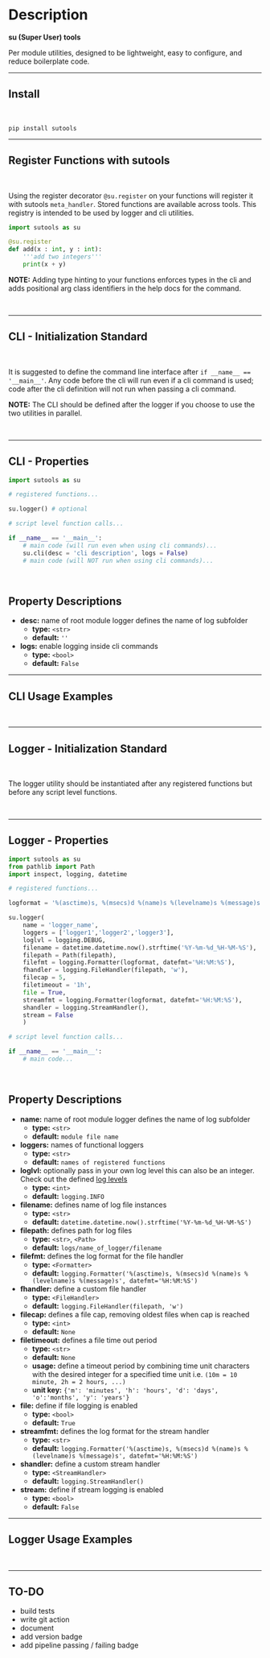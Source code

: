 # Description
**su (Super User) tools**

Per module utilities, designed to be lightweight, easy to configure, and reduce boilerplate code.

***


## Install

</br>

```
pip install sutools
```
***

## Register Functions with sutools

</br>

Using the register decorator `@su.register` on your functions will register it with sutools `meta_handler`. Stored functions are available across tools. This registry is intended to be used by logger and cli utilities.

```python
import sutools as su

@su.register
def add(x : int, y : int):
    '''add two integers'''
    print(x + y)

```

**NOTE:** Adding type hinting to your functions enforces types in the cli and adds positional arg class identifiers in the help docs for the command.

</br>

***

## CLI - Initialization Standard

</br>

It is suggested to define the command line interface after `if __name__ == '__main__'`. Any code before the cli will run even if a cli command is used; code after the cli definition will not run when passing a cli command.

**NOTE:** The CLI should be defined after the logger if you choose to use the two utilities in parallel.

</br>

***
## CLI - Properties

```python
import sutools as su

# registered functions...

su.logger() # optional

# script level function calls...

if __name__ == '__main__':
    # main code (will run even when using cli commands)...
    su.cli(desc = 'cli description', logs = False)
    # main code (will NOT run when using cli commands)...
```
</br>

## Property Descriptions
* **desc:** name of root module logger defines the name of log subfolder 
  * **type:** `<str>`
  * **default:** `''`
* **logs:** enable logging inside cli commands
    * **type:** `<bool>`
    * **default:** `False`

***

## CLI Usage Examples

</br>

***

## Logger - Initialization Standard

</br>

The logger utility should be instantiated after any registered functions but before any script level functions.


</br>

***
## Logger - Properties

```python
import sutools as su
from pathlib import Path
import inspect, logging, datetime

# registered functions...

logformat = '%(asctime)s, %(msecs)d %(name)s %(levelname)s %(message)s'

su.logger(
    name = 'logger_name', 
    loggers = ['logger1','logger2','logger3'], 
    loglvl = logging.DEBUG,
    filename = datetime.datetime.now().strftime('%Y-%m-%d_%H-%M-%S'), 
    filepath = Path(filepath),
    filefmt = logging.Formatter(logformat, datefmt='%H:%M:%S'), 
    fhandler = logging.FileHandler(filepath, 'w'),
    filecap = 5, 
    filetimeout = '1h',
    file = True, 
    streamfmt = logging.Formatter(logformat, datefmt='%H:%M:%S'),
    shandler = logging.StreamHandler(),
    stream = False
    )

# script level function calls...

if __name__ == '__main__':
    # main code...
```
</br>

## Property Descriptions
* **name:** name of root module logger defines the name of log subfolder 
  * **type:** `<str>`
  * **default:** `module file name`
* **loggers:** names of functional loggers
    * **type:** `<str>`
    * **default:** `names of registered functions`
* **loglvl:** optionally pass in your own log level this can also be an integer. Check out the defined [log levels](https://docs.python.org/3/library/logging.html#logging-levels) 
  * **type:** `<int>` 
  * **default:** `logging.INFO`
* **filename:** defines name of log file instances
  * **type:** `<str>`
  * **default:** `datetime.datetime.now().strftime('%Y-%m-%d_%H-%M-%S')`
* **filepath:** defines path for log files
  * **type:** `<str>`, `<Path>`
  * **default:** `logs/name_of_logger/filename`
* **filefmt:** defines the log format for the file handler 
  * **type:** `<Formatter>` 
  * **default:** `logging.Formatter('%(asctime)s, %(msecs)d %(name)s %(levelname)s %(message)s', datefmt='%H:%M:%S')`
* **fhandler:** define a custom file handler
  * **type:** `<FileHandler>` 
  * **default:** `logging.FileHandler(filepath, 'w')`
* **filecap:** defines a file cap, removing oldest files when cap is reached
  * **type:** `<int>` 
  * **default:** `None`
* **filetimeout:** defines a file time out period 
  * **type:** `<str>` 
  * **default:** `None`
  * **usage:** define a timeout period by combining time unit characters with the desired integer for a specified time unit i.e. `(10m = 10 minute, 2h = 2 hours, ...)`
  * **unit key:** `{'m': 'minutes', 'h': 'hours', 'd': 'days', 'o':'months', 'y': 'years'}`
* **file:** define if file logging is enabled 
  * **type:** `<bool>`
  * **default:** `True`
* **streamfmt:** defines the log format for the stream handler 
  * **type:** `<str>` 
  * **default:** `logging.Formatter('%(asctime)s, %(msecs)d %(name)s %(levelname)s %(message)s', datefmt='%H:%M:%S')`
* **shandler:** define a custom stream handler 
  * **type:** `<StreamHandler>`
  * **default:** `logging.StreamHandler()`
* **stream:** define if stream logging is enabled 
  * **type:** `<bool>` 
  * **default:** `False`

***

## Logger Usage Examples

</br>

***

## TO-DO
* build tests
* write git action
* document
* add version badge
* add pipeline passing / failing badge